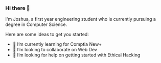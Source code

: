 ### Hi there 👋
I'm Joshua, a first year engineering student who is currently pursuing a degree in Computer Science. 

Here are some ideas to get you started:

 <!-- 🔭 I’m currently working on Python Projects -->
- 🌱 I’m currently learning for Comptia New+
- 👯 I’m looking to collaborate on Web Dev
- 🤔 I’m looking for help on getting started with Ethical Hacking
<!-- 💬 Ask me about ...
- 📫 How to reach me: ...
- 😄 Pronouns: he/his
- ⚡ Fun fact: -->
